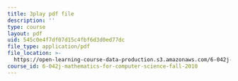 ```yaml
---
title: 3play pdf file
description: ''
type: course
layout: pdf
uid: 545c0e4f7df07d15c4fbf6d3d0ed77dc
file_type: application/pdf
file_location: >-
  https://open-learning-course-data-production.s3.amazonaws.com/6-042j-mathematics-for-computer-science-fall-2010/545c0e4f7df07d15c4fbf6d3d0ed77dc_09yIb3VHhMI.pdf
course_id: 6-042j-mathematics-for-computer-science-fall-2010
---
```

